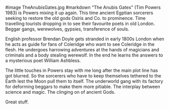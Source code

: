 #image	TheAnubisGates.jpg
#markdown
"The Anubis Gates" (Tim Powers 1983) is Powers mixing it up again. This time ancient Egptian sorcerers seeking to restore the old gods Osiris and Co. to prominence. Time travelling tourists dropping in to see their favourite poets in old London. Beggar gangs, werewolves, gypsies, transference of souls.

English professor Brendan Doyle gets stranded in early 1800s London when he acts as guide for fans of Coleridge who want to see Coleridge in the flesh. He undergoes harrowing adventures at the hands of magicians and criminals and a body stealing werewolf. In the end he learns the answers to a mysterious poet William Ashbless.

The little touches in Powers stay with me long after the main plot line has got blurred. So the sorcerers who have to keep themselves tethered to the Earth lest the Moon pull them to itself. The underworld gang with its factory for deforming beggars to make them more pitiable. The interplay between science and magic. The clinging on of ancient Gods.

Great stuff.
